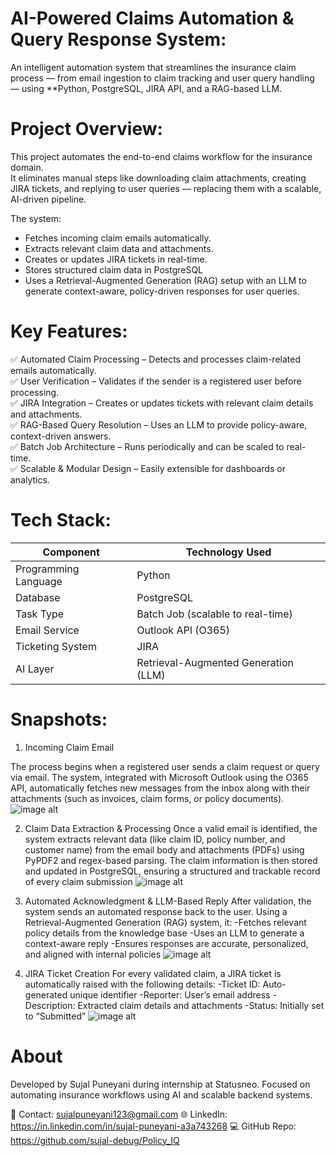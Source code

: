 # AI-Powered Claims Automation & Query Response System:

An intelligent automation system that streamlines the insurance claim process — from email ingestion to claim tracking and user query handling — using **Python, PostgreSQL, JIRA API, and a RAG-based LLM.


# Project Overview:

This project automates the end-to-end claims workflow for the insurance domain.  
It eliminates manual steps like downloading claim attachments, creating JIRA tickets, and replying to user queries — replacing them with a scalable, AI-driven pipeline.

The system:
- Fetches incoming claim emails automatically.  
- Extracts relevant claim data and attachments.  
- Creates or updates JIRA tickets in real-time.  
- Stores structured claim data in PostgreSQL  
- Uses a Retrieval-Augmented Generation (RAG) setup with an LLM to generate context-aware, policy-driven responses for user queries.

# Key Features:

✅ Automated Claim Processing – Detects and processes claim-related emails automatically.  
✅ User Verification – Validates if the sender is a registered user before processing.  
✅ JIRA Integration – Creates or updates tickets with relevant claim details and attachments.  
✅ RAG-Based Query Resolution – Uses an LLM to provide policy-aware, context-driven answers.  
✅ Batch Job Architecture – Runs periodically and can be scaled to real-time.  
✅ Scalable & Modular Design – Easily extensible for dashboards or analytics.

# Tech Stack:

| Component            | Technology Used                                             |
| -------------------- | ----------------------------------------------------------- |
| Programming Language | Python                                                      |
| Database             | PostgreSQL                                                  |
| Task Type            | Batch Job (scalable to real-time)                           |
| Email Service        | Outlook API (O365)                                          |
| Ticketing System     | JIRA                                                        |
| AI Layer             | Retrieval-Augmented Generation (LLM)                        |

# Snapshots:


1. Incoming Claim Email

The process begins when a registered user sends a claim request or query via email.
The system, integrated with Microsoft Outlook using the O365 API, automatically fetches new messages from the inbox along with their attachments (such as invoices, claim forms, or policy documents).
![image alt]()

2. Claim Data Extraction & Processing
Once a valid email is identified, the system extracts relevant data (like claim ID, policy number, and customer name) from the email body and attachments (PDFs) using PyPDF2 and regex-based parsing.
The claim information is then stored and updated in PostgreSQL, ensuring a structured and trackable record of every claim submission
![image alt]()


3. Automated Acknowledgment & LLM-Based Reply
After validation, the system sends an automated response back to the user.
Using a Retrieval-Augmented Generation (RAG) system, it:
-Fetches relevant policy details from the knowledge base
-Uses an LLM to generate a context-aware reply
-Ensures responses are accurate, personalized, and aligned with internal policies
![image alt]()


4. JIRA Ticket Creation
For every validated claim, a JIRA ticket is automatically raised with the following details:
-Ticket ID: Auto-generated unique identifier
-Reporter: User’s email address
-Description: Extracted claim details and attachments
-Status: Initially set to “Submitted”
![image alt]()
# About

Developed by Sujal Puneyani during internship at Statusneo.
Focused on automating insurance workflows using AI and scalable backend systems.

📧 Contact: sujalpuneyani123@gmail.com
🌐 LinkedIn: https://in.linkedin.com/in/sujal-puneyani-a3a743268
💻 GitHub Repo: https://github.com/sujal-debug/Policy_IQ


